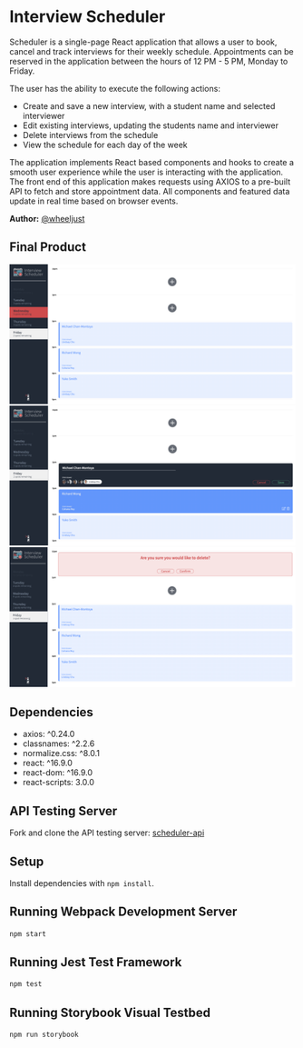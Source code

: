 # Interview Scheduler

Scheduler is a single-page React application that allows a user to book, cancel and track interviews for their weekly schedule. Appointments can be reserved in the application between the hours of 12 PM - 5 PM, Monday to Friday.

The user has the ability to execute the following actions:

- Create and save a new interview, with a student name and selected interviewer
- Edit existing interviews, updating the students name and interviewer
- Delete interviews from the schedule
- View the schedule for each day of the week

The application implements React based components and hooks to create a smooth user experience while the user is interacting with the application. The front end of this application makes requests using AXIOS to a pre-built API to fetch and store appointment data. All components and featured data update in real time based on browser events.

**Author:** [@wheeljust](https://github.com/wheeljust/)

## Final Product

!["App-Interface"](https://github.com/wheeljust/scheduler/blob/master/docs/App-Interface.png?raw=true)
!["App-Edit-Feature"](https://github.com/wheeljust/scheduler/blob/master/docs/App-Edit-Feature.png?raw=true)
!["App-Delete-Feature"](https://github.com/wheeljust/scheduler/blob/master/docs/App-Delete-Feature.png?raw=true)

## Dependencies

- axios: ^0.24.0
- classnames: ^2.2.6
- normalize.css: ^8.0.1
- react: ^16.9.0
- react-dom: ^16.9.0
- react-scripts: 3.0.0

## API Testing Server

Fork and clone the API testing server: [scheduler-api](https://github.com/lighthouse-labs/scheduler-api)

## Setup

Install dependencies with `npm install`.

## Running Webpack Development Server

```sh
npm start
```

## Running Jest Test Framework

```sh
npm test
```

## Running Storybook Visual Testbed

```sh
npm run storybook
```
